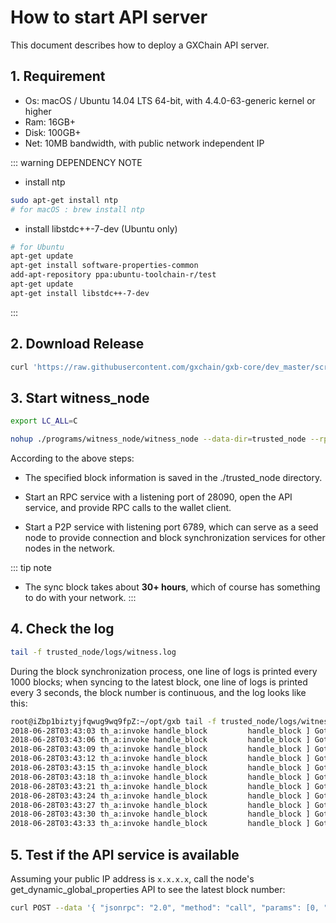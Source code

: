 # How to start API server

This document describes how to deploy a GXChain API server.

## 1. Requirement

- Os:  macOS / Ubuntu 14.04 LTS 64-bit, with 4.4.0-63-generic kernel or higher
- Ram:  16GB+
- Disk: 100GB+
- Net:  10MB bandwidth, with public network independent IP

::: warning DEPENDENCY NOTE

* install ntp
``` bash
sudo apt-get install ntp
# for macOS : brew install ntp
```

* install libstdc++-7-dev (Ubuntu only)
```bash
# for Ubuntu
apt-get update
apt-get install software-properties-common
add-apt-repository ppa:ubuntu-toolchain-r/test
apt-get update
apt-get install libstdc++-7-dev
```
:::

## 2. Download Release 

``` bash
curl 'https://raw.githubusercontent.com/gxchain/gxb-core/dev_master/script/gxchain_install.sh' | bash
```
## 3. Start witness_node

``` bash
export LC_ALL=C

nohup ./programs/witness_node/witness_node --data-dir=trusted_node --rpc-endpoint="0.0.0.0:28090" --p2p-endpoint="0.0.0.0:6789" 1>nohup.out 2 >&1 &
```
According to the above steps:

- The specified block information is saved in the ./trusted_node directory.

- Start an RPC service with a listening port of 28090, open the API service, and provide RPC calls to the wallet client.

- Start a P2P service with listening port 6789, which can serve as a seed node to provide connection and block synchronization services for other nodes in the network.

::: tip note
- The sync block takes about **30+ hours**, which of course has something to do with your network.
:::

## 4. Check the log

``` bash
tail -f trusted_node/logs/witness.log
```
During the block synchronization process, one line of logs is printed every 1000 blocks; when syncing to the latest block, one line of logs is printed every 3 seconds, the block number is continuous, and the log looks like this:

``` bash
root@iZbp1biztyjfqwug9wq9fpZ:~/opt/gxb tail -f trusted_node/logs/witness.log
2018-06-28T03:43:03 th_a:invoke handle_block         handle_block ] Got block: #10731531 time: 2018-06-28T03:43:03 latency: 60 ms from: miner11  irreversible: 10731513 (-18)		application.cpp:489
2018-06-28T03:43:06 th_a:invoke handle_block         handle_block ] Got block: #10731532 time: 2018-06-28T03:43:06 latency: 16 ms from: taffy  irreversible: 10731515 (-17)		application.cpp:489
2018-06-28T03:43:09 th_a:invoke handle_block         handle_block ] Got block: #10731533 time: 2018-06-28T03:43:09 latency: 49 ms from: david12  irreversible: 10731515 (-18)		application.cpp:489
2018-06-28T03:43:12 th_a:invoke handle_block         handle_block ] Got block: #10731534 time: 2018-06-28T03:43:12 latency: 42 ms from: miner6  irreversible: 10731516 (-18)		application.cpp:489
2018-06-28T03:43:15 th_a:invoke handle_block         handle_block ] Got block: #10731535 time: 2018-06-28T03:43:15 latency: 10 ms from: sakura  irreversible: 10731516 (-19)		application.cpp:489
2018-06-28T03:43:18 th_a:invoke handle_block         handle_block ] Got block: #10731536 time: 2018-06-28T03:43:18 latency: 57 ms from: miner9  irreversible: 10731517 (-19)		application.cpp:489
2018-06-28T03:43:21 th_a:invoke handle_block         handle_block ] Got block: #10731537 time: 2018-06-28T03:43:21 latency: 56 ms from: robin-green  irreversible: 10731517 (-20)application.cpp:489
2018-06-28T03:43:24 th_a:invoke handle_block         handle_block ] Got block: #10731538 time: 2018-06-28T03:43:24 latency: 17 ms from: kairos  irreversible: 10731522 (-16)		application.cpp:489
2018-06-28T03:43:27 th_a:invoke handle_block         handle_block ] Got block: #10731539 time: 2018-06-28T03:43:27 latency: 21 ms from: dennis1  irreversible: 10731524 (-15)		application.cpp:489
2018-06-28T03:43:30 th_a:invoke handle_block         handle_block ] Got block: #10731540 time: 2018-06-28T03:43:30 latency: 17 ms from: aaron  irreversible: 10731524 (-16)		application.cpp:489
2018-06-28T03:43:33 th_a:invoke handle_block         handle_block ] Got block: #10731541 time: 2018-06-28T03:43:33 latency: 23 ms from: caitlin  irreversible: 10731526 (-15)		application.cpp:489
```

## 5. Test if the API service is available

Assuming your public IP address is ```x.x.x.x```, call the node's get_dynamic_global_properties API to see the latest block number:

```bash
curl POST --data '{ "jsonrpc": "2.0", "method": "call", "params": [0, "get_dynamic_global_properties", []], "id": 1 }' http://x.x.x.x:28090
```

